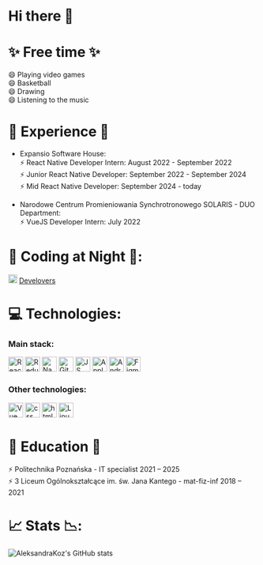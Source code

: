 # Hi there 👋

# ✨ Free time ✨
😄 Playing video games  
😄 Basketball  
😄 Drawing  
😄 Listening to the music  


# 👔 Experience 👔
- Expansio Software House:  
⚡ React Native Developer Intern: August 2022 - September 2022  
⚡ Junior React Native Developer: September 2022 - September 2024    
⚡ Mid React Native Developer: September 2024 - today     

- Narodowe Centrum Promieniowania Synchrotronowego SOLARIS - DUO Department:  
⚡ VueJS Developer Intern: July 2022

# 🌃 Coding at Night 🌃:
<img src="https://avatars.githubusercontent.com/u/117314311?s=400&u=49d783d6dbe9ce7b8948ff6d9fc6ab3a8f6938b0&v=4" width="18" height="18"/>  [Develovers](https://github.com/Deve-Lovers)

# 💻 Technologies:  

<div>
<h3>Main stack:</h3>
  <img src="https://cdn.jsdelivr.net/gh/devicons/devicon/icons/react/react-original.svg" title="React" alt="React" width="30" height="30"/>
  <img src="https://cdn.jsdelivr.net/gh/devicons/devicon@latest/icons/redux/redux-original.svg" title="Redux" alt="Redux" width="30" height="30"/> 
  <img src="https://cdn.jsdelivr.net/gh/devicons/devicon@latest/icons/reactnavigation/reactnavigation-original.svg" title="ReactNavigation" alt="Nav" width="30" height="30"/>
  <img src="https://cdn.jsdelivr.net/gh/devicons/devicon@latest/icons/git/git-original.svg" title="Git" alt="Git" width="30" height="30"/>       
  <img src="https://cdn.jsdelivr.net/gh/devicons/devicon/icons/javascript/javascript-original.svg" title="JS" alt="JS" width="30" height="30"/>
  <img src="https://cdn.jsdelivr.net/gh/devicons/devicon@latest/icons/apple/apple-original.svg" title="Apple" alt="Apple" width="30" height="30"/>
  <img src="https://cdn.jsdelivr.net/gh/devicons/devicon@latest/icons/android/android-plain.svg" title="Android" alt="Android" width="30" height="30"/>
  <img src="https://cdn.jsdelivr.net/gh/devicons/devicon@latest/icons/figma/figma-original.svg" title="Figma" alt="Figma" width="30" height="30"/>    
</div>

<div>
<h3>Other technologies:</h3>
  <img src="https://cdn.jsdelivr.net/gh/devicons/devicon@latest/icons/vuejs/vuejs-original.svg" title="Vue" alt="Vue" width="30" height="30"/>
  <img src="https://cdn.jsdelivr.net/gh/devicons/devicon@latest/icons/css3/css3-original.svg" title="css" alt="css" width="30" height="30"/>              
  <img src="https://cdn.jsdelivr.net/gh/devicons/devicon@latest/icons/html5/html5-original.svg" title="html" alt="html" width="30" height="30"/>
  <img src="https://cdn.jsdelivr.net/gh/devicons/devicon@latest/icons/linux/linux-original.svg" title="Linux" alt="Linux" width="30" height="30"/>
          
</div>

# 🏫 Education 🏫
⚡ Politechnika Poznańska - IT specialist 2021 – 2025  
⚡ 3 Liceum Ogólnokształcące im. św. Jana Kantego - mat-fiz-inf 2018 – 2021  

# 📈 Stats 📉:
![AleksandraKoz's GitHub stats](https://github-readme-stats.vercel.app/api?username=AleksandraKoz&theme=radical&show_icons=true&rank_icon=github)

<!--
**AleksandraKoz/AleksandraKoz** is a ✨ _special_ ✨ repository because its `README.md` (this file) appears on your GitHub profile.

Here are some ideas to get you started:

- 🔭 I’m currently working on ...
- 🌱 I’m currently learning ...
- 👯 I’m looking to collaborate on ...
- 🤔 I’m looking for help with ...
- 💬 Ask me about ...
- 📫 How to reach me: ...
- 😄 Pronouns: ...
- ⚡ Fun fact: ...
-->
